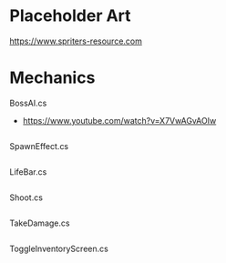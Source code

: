 # Placeholder Art 

https://www.spriters-resource.com

# Mechanics
BossAI.cs
- https://www.youtube.com/watch?v=X7VwAGvAOIw
```cs

```

SpawnEffect.cs
```cs

```

LifeBar.cs
```cs

```

Shoot.cs
```cs

```

TakeDamage.cs
```cs

```

ToggleInventoryScreen.cs
```cs

```
